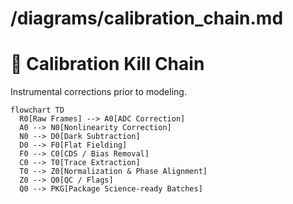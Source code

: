 # /diagrams/calibration_chain.md

# 🔧 Calibration Kill Chain

Instrumental corrections prior to modeling.

```mermaid
flowchart TD
  R0[Raw Frames] --> A0[ADC Correction]
  A0 --> N0[Nonlinearity Correction]
  N0 --> D0[Dark Subtraction]
  D0 --> F0[Flat Fielding]
  F0 --> C0[CDS / Bias Removal]
  C0 --> T0[Trace Extraction]
  T0 --> Z0[Normalization & Phase Alignment]
  Z0 --> Q0[QC / Flags]
  Q0 --> PKG[Package Science-ready Batches]
